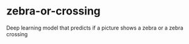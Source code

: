 # zebra-or-crossing
Deep learning model that predicts if a picture shows a zebra or a zebra crossing
